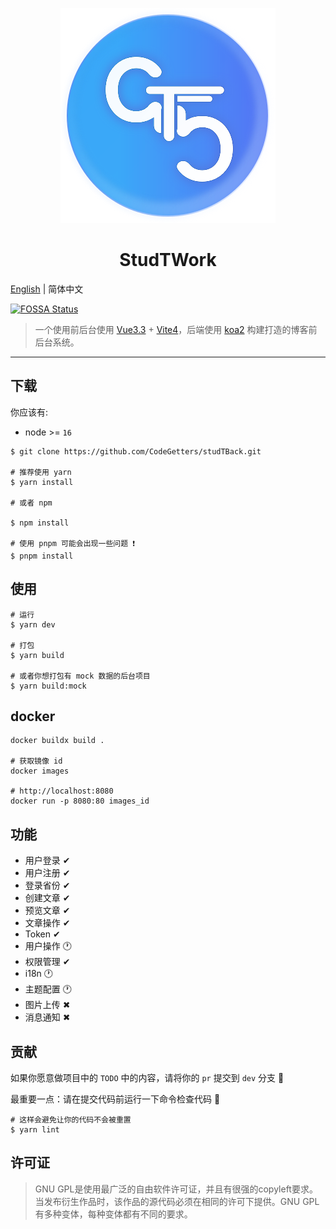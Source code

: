 <p align="center">
    <img src="./public/favicon.svg">
</p>

<h1 align="center">StudTWork</h1>

[English](./README.md) | 简体中文

[![FOSSA Status](https://app.fossa.com/api/projects/git%2Bgithub.com%2FCodeGetters%2FStudTWork2.svg?type=shield)](https://app.fossa.com/projects/git%2Bgithub.com%2FCodeGetters%2FStudTWork2?ref=badge_shield)

> 一个使用前后台使用 [Vue3.3](https://github.com/vuejs/core) + [Vite4](https://github.com/element-plus/element-plus)，后端使用 [koa2](https://github.com/koajs/koa) 构建打造的博客前后台系统。

---

## 下载

你应该有:

- node >= `16`

```shell
$ git clone https://github.com/CodeGetters/studTBack.git

# 推荐使用 yarn
$ yarn install

# 或者 npm

$ npm install

# 使用 pnpm 可能会出现一些问题 ❗
$ pnpm install

```

## 使用

```shell
# 运行
$ yarn dev

# 打包
$ yarn build

# 或者你想打包有 mock 数据的后台项目
$ yarn build:mock
```

## docker

```shell
docker buildx build .

# 获取镜像 id
docker images

# http://localhost:8080
docker run -p 8080:80 images_id
```

## 功能

- 用户登录 ✔
- 用户注册 ✔
- 登录省份 ✔
- 创建文章 ✔
- 预览文章 ✔
- 文章操作 ✔
- Token ✔
- 用户操作 🕐
- 权限管理 ✔
- i18n 🕐
- 主题配置 🕐
- 图片上传 ✖
- 消息通知 ✖

## 贡献

如果你愿意做项目中的 `TODO` 中的内容，请将你的 `pr` 提交到 `dev` 分支 👀

最重要一点：请在提交代码前运行一下命令检查代码 🤞

```shell
# 这样会避免让你的代码不会被重置
$ yarn lint
```

## 许可证

> GNU GPL是使用最广泛的自由软件许可证，并且有很强的copyleft要求。当发布衍生作品时，该作品的源代码必须在相同的许可下提供。GNU GPL有多种变体，每种变体都有不同的要求。
